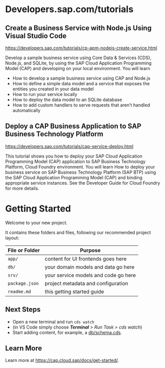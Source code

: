 
# Developers.sap.com/tutorials

## Create a Business Service with Node.js Using Visual Studio Code
https://developers.sap.com/tutorials/cp-apm-nodejs-create-service.html

Develop a sample business service using Core Data & Services (CDS), Node.js, and SQLite, by using the SAP Cloud Application Programming Model (CAP) and developing on your local environment.
You will learn
- How to develop a sample business service using CAP and Node.js
- How to define a simple data model and a service that exposes the entities you created in your data model
- How to run your service locally
- How to deploy the data model to an SQLite database
- How to add custom handlers to serve requests that aren’t handled automatically

## Deploy a CAP Business Application to SAP Business Technology Platform
https://developers.sap.com/tutorials/cap-service-deploy.html

This tutorial shows you how to deploy your SAP Cloud Application Programming Model (CAP) application to SAP Business Technology Platform, Cloud Foundry environment.
You will learn
How to deploy your business service on SAP Business Technology Platform (SAP BTP) using the SAP Cloud Application Programming Model (CAP) and binding appropriate service instances. See the Developer Guide for Cloud Foundry for more details.

# Getting Started

Welcome to your new project.

It contains these folders and files, following our recommended project layout:

File or Folder | Purpose
---------|----------
`app/` | content for UI frontends goes here
`db/` | your domain models and data go here
`srv/` | your service models and code go here
`package.json` | project metadata and configuration
`readme.md` | this getting started guide


## Next Steps

- Open a new terminal and run `cds watch` 
- (in VS Code simply choose _**Terminal** > Run Task > cds watch_)
- Start adding content, for example, a [db/schema.cds](db/schema.cds).


## Learn More

Learn more at https://cap.cloud.sap/docs/get-started/.
